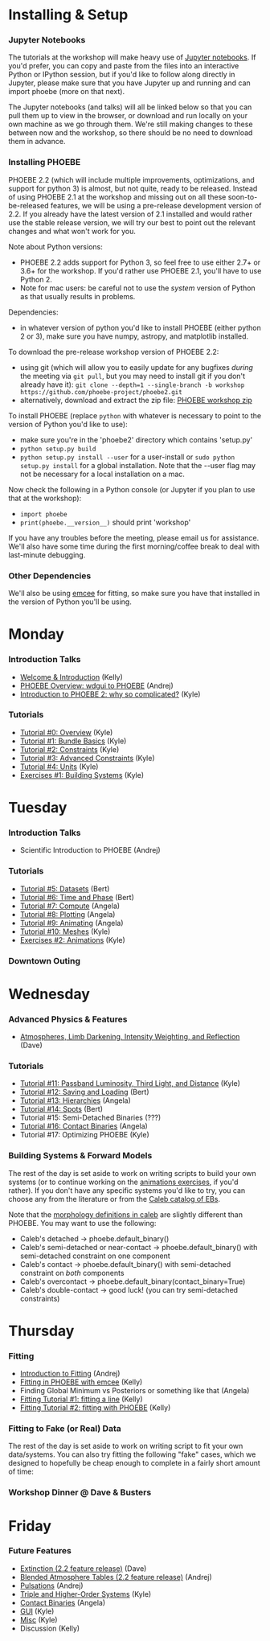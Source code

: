 # Installing & Setup

### Jupyter Notebooks

The tutorials at the workshop will make heavy use of [Jupyter notebooks](https://jupyter.org/install).  If you'd prefer, you can copy and paste from the files into an interactive Python or IPython session, but if you'd like to follow along directly in Jupyter, please make sure that you have Jupyter up and running and can import phoebe (more on that next).

The Jupyter notebooks (and talks) will all be linked below so that you can pull them up to view in the browser, or download and run locally on your own machine as we go through them.  We're still making changes to these between now and the workshop, so there should be no need to download them in advance.

### Installing PHOEBE

PHOEBE 2.2 (which will include multiple improvements, optimizations, and support for python 3) is almost, but not quite, ready to be released.  Instead of using PHOEBE 2.1 at the workshop and missing out on all these soon-to-be-released features, we will be using a pre-release development version of 2.2.  If you already have the latest version of 2.1 installed and would rather use the stable release version, we will try our best to point out the relevant changes and what won't work for you.

Note about Python versions:

* PHOEBE 2.2 adds support for Python 3, so feel free to use either 2.7+ or 3.6+ for the workshop.  If you'd rather use PHOEBE 2.1, you'll have to use Python 2.
* Note for mac users: be careful not to use the *system* version of Python as that usually results in problems.

Dependencies:

* in whatever version of python you'd like to install PHOEBE (either python 2 or 3), make sure you have numpy, astropy, and matplotlib installed.

To download the pre-release workshop version of PHOEBE 2.2:

* using git (which will allow you to easily update for any bugfixes *during* the meeting via `git pull`, but you may need to install git if you don't already have it): `git clone --depth=1 --single-branch -b workshop https://github.com/phoebe-project/phoebe2.git`
* alternatively, download and extract the zip file: [PHOEBE workshop zip](https://github.com/phoebe-project/phoebe2/archive/workshop.zip)


To install PHOEBE (replace `python` with whatever is necessary to point to the version of Python you'd like to use):

* make sure you're in the 'phoebe2' directory which contains 'setup.py'
* `python setup.py build`
* `python setup.py install --user` for a user-install or `sudo python setup.py install` for a global installation. Note that the --user flag may not be necessary for a local installation on a mac.

Now check the following in a Python console (or Jupyter if you plan to use that at the workshop):

* `import phoebe`
* `print(phoebe.__version__)` should print 'workshop'

If you have any troubles before the meeting, please email us for assistance.  We'll also have some time during the first morning/coffee break to deal with last-minute debugging.


### Other Dependencies

We'll also be using [emcee](https://emcee.readthedocs.io/en/stable/) for fitting, so make sure you have that installed in the version of Python you'll be using.


# Monday

### Introduction Talks
* [Welcome & Introduction](https://docs.google.com/presentation/d/e/2PACX-1vRjK8iEVZbdZkDBpW0d7XvfqUNq4_waFI9doIx_DAXQvgIYgendKSSeuWIZuUK59w2IN_hEoCm4lZtL/pub?start=false&loop=false&delayms=3000) (Kelly)
* [PHOEBE Overview: wdgui to PHOEBE](https://docs.google.com/presentation/d/e/2PACX-1vRemPIyKkMmWOe_YAQlH3oKfaSBNt5MhNc0MyTfygJrIEBGhlGrki138KljRymM6sobkCayD2LkYfGw/pub?start=false&loop=false&delayms=3000) (Andrej)
* [Introduction to PHOEBE 2: why so complicated?](https://docs.google.com/presentation/d/e/2PACX-1vT5d5bzuzABHvERmmMfe_aq7fN2w9Q3ctcFib0KM1e8bD_gUpyVCDBk7d28OWgKBNlNYSK6CI5xK2VD/pub?start=false&loop=false&delayms=3000) (Kyle)

### Tutorials
* [Tutorial #0: Overview](https://nbviewer.jupyter.org/github/phoebe-project/phoebe2-workshop/blob/2019july/Intro_Tutorial_00_overview.ipynb) (Kyle)
* [Tutorial #1: Bundle Basics](https://nbviewer.jupyter.org/github/phoebe-project/phoebe2-workshop/blob/2019july/Intro_Tutorial_01_bundle_basics.ipynb) (Kyle)
* [Tutorial #2: Constraints](https://nbviewer.jupyter.org/github/phoebe-project/phoebe2-workshop/blob/2019july/Intro_Tutorial_02_constraints.ipynb) (Kyle)
* [Tutorial #3: Advanced Constraints](https://nbviewer.jupyter.org/github/phoebe-project/phoebe2-workshop/blob/2019july/Intro_Tutorial_03_advanced_constraints.ipynb) (Kyle)
* [Tutorial #4: Units](https://nbviewer.jupyter.org/github/phoebe-project/phoebe2-workshop/blob/2019july/Intro_Tutorial_04_units.ipynb) (Kyle)
* [Exercises #1: Building Systems](https://nbviewer.jupyter.org/github/phoebe-project/phoebe2-workshop/blob/2019july/Exercises_01.ipynb) (Kyle)

# Tuesday

### Introduction Talks
* Scientific Introduction to PHOEBE (Andrej)

### Tutorials
* [Tutorial #5: Datasets](https://nbviewer.jupyter.org/github/phoebe-project/phoebe2-workshop/blob/2019july/Intro_Tutorial_05_datasets.ipynb) (Bert)
* [Tutorial #6: Time and Phase](https://nbviewer.jupyter.org/github/phoebe-project/phoebe2-workshop/blob/2019july/Intro_Tutorial_06_time_and_phase.ipynb) (Bert)
* [Tutorial #7: Compute](https://nbviewer.jupyter.org/github/phoebe-project/phoebe2-workshop/blob/2019july/Intro_Tutorial_07_compute.ipynb) (Angela)
* [Tutorial #8: Plotting](https://nbviewer.jupyter.org/github/phoebe-project/phoebe2-workshop/blob/2019july/Intro_Tutorial_08_plotting.ipynb) (Angela)
* [Tutorial #9: Animating](https://nbviewer.jupyter.org/github/phoebe-project/phoebe2-workshop/blob/2019july/Intro_Tutorial_09_animating.ipynb) (Angela)
* [Tutorial #10: Meshes](https://nbviewer.jupyter.org/github/phoebe-project/phoebe2-workshop/blob/2019july/Intro_Tutorial_10_meshes.ipynb) (Kyle)
* [Exercises #2: Animations](https://nbviewer.jupyter.org/github/phoebe-project/phoebe2-workshop/blob/2019july/Exercises_02.ipynb) (Kyle)

### Downtown Outing


# Wednesday


### Advanced Physics & Features
* [Atmospheres, Limb Darkening, Intensity Weighting, and Reflection](https://docs.google.com/presentation/d/e/2PACX-1vQ3LFDQrKAbEhieM3hUDyFgg-W9ozacQYAPmyBlmsb180qqjChf2kNsLonvDCE0iKAF5RdEFdxlC7Pr/pub?start=false&loop=false&delayms=3000) (Dave)


### Tutorials
* [Tutorial #11: Passband Luminosity, Third Light, and Distance](https://nbviewer.jupyter.org/github/phoebe-project/phoebe2-workshop/blob/2019july/Intro_Tutorial_11_pblum_l3_distance.ipynb) (Kyle)
* [Tutorial #12: Saving and Loading](https://nbviewer.jupyter.org/github/phoebe-project/phoebe2-workshop/blob/2019july/Intro_Tutorial_12_saving_loading.ipynb) (Bert) 
* [Tutorial #13: Hierarchies](https://nbviewer.jupyter.org/github/phoebe-project/phoebe2-workshop/blob/2019july/Intro_Tutorial_13_hierarchies.ipynb) (Angela)
* [Tutorial #14: Spots](https://nbviewer.jupyter.org/github/phoebe-project/phoebe2-workshop/blob/2019july/Intro_Tutorial_14_spots.ipynb) (Bert)
* Tutorial #15: Semi-Detached Binaries (???)
* [Tutorial #16: Contact Binaries](https://nbviewer.jupyter.org/github/phoebe-project/phoebe2-workshop/blob/2019july/Intro_Tutorial_16_contact_binaries.ipynb) (Angela)
* Tutorial #17: Optimizing PHOEBE (Kyle)



### Building Systems & Forward Models

The rest of the day is set aside to work on writing scripts to build your own systems (or to continue working on the [animations exercises](https://nbviewer.jupyter.org/github/phoebe-project/phoebe2-workshop/blob/2019july/Exercises_02.ipynb), if you'd rather).  If you don't have any specific systems you'd like to try, you can choose any from the literature or from the [Caleb catalog of EBs](http://caleb.eastern.edu/query_stars_by_type.php).

Note that the [morphology definitions in caleb](http://caleb.eastern.edu/binary_type_definitions.php) are slightly different than PHOEBE.  You may want to use the following:

* Caleb's detached -> phoebe.default_binary()
* Caleb's semi-detached or near-contact -> phoebe.default_binary() with semi-detached constraint on one component
* Caleb's contact -> phoebe.default_binary() with semi-detached constraint on *both* components
* Caleb's overcontact -> phoebe.default_binary(contact_binary=True)
* Caleb's double-contact -> good luck! (you can try semi-detached constraints)




# Thursday

### Fitting
* [Introduction to Fitting](https://docs.google.com/presentation/d/e/2PACX-1vRPMs4qfUborTwJUcBMDy393d7sOVsTT2jsiUFGZAzcWGhEl53cuzSSEpxhE1HDsTnceS6EAek24zfe/pub?start=false&loop=false&delayms=3000) (Andrej)
* [Fitting in PHOEBE with emcee](https://docs.google.com/presentation/d/e/2PACX-1vQyUigkK0EwzbLmAOsdu8t1tgKMC-lyt5dGKUYACWqXFWNNa7N6DnJnauocY1cEBXvF2pdTo28psCvV/pub?start=false&loop=false&delayms=3000) (Kelly)
* Finding Global Minimum vs Posteriors or something like that (Angela)
* [Fitting Tutorial #1: fitting a line](https://nbviewer.jupyter.org/github/phoebe-project/phoebe2-workshop/blob/2019july/phoebe_fitting_1.ipynb) (Kelly)
* [Fitting Tutorial #2: fitting with PHOEBE](https://nbviewer.jupyter.org/github/phoebe-project/phoebe2-workshop/blob/2019july/phoebe_fitting_2.ipynb) (Kelly)

### Fitting to Fake (or Real) Data

The rest of the day is set aside to work on writing script to fit your own data/systems.  You can also try fitting the following "fake" cases, which we designed to hopefully be cheap enough to complete in a fairly short amount of time:


### Workshop Dinner @ Dave & Busters


# Friday

### Future Features
* [Extinction (2.2 feature release)](https://docs.google.com/presentation/d/e/2PACX-1vTjWPSGagcIpOb-_ZJDE7AicGKnZqm5c81U_sAOpB-5CWe6xbUPzkeNB7pk1AkxS_t7xDBEas_AhH7O/pub?start=false&loop=false&delayms=3000) (Dave)
* [Blended Atmosphere Tables (2.2 feature release)](https://docs.google.com/presentation/d/e/2PACX-1vRWc9Fdaeg6aSyV53D_--ebKS4aeHIMtAthozA6J-XVeYtQV8zA9DyBlf6j-Lp7rTDhkQiUiELFX654/pub?start=false&loop=false&delayms=3000) (Andrej)
* [Pulsations](https://docs.google.com/presentation/d/e/2PACX-1vRjBQKKqGBy7pojNo3I3y1JzqEmweKpAUBVNW27glySsiuMWnaHrAdDLXskscu4Wh3g0irqQ3X7PgfU/pub?start=false&loop=false&delayms=3000) (Andrej)
* [Triple and Higher-Order Systems](https://docs.google.com/presentation/d/e/2PACX-1vTfc9rEUzGDbvQ7E4GEa38m-JG6CgS67rPBHuCAABpTWJE9CQlAhXrUSqfApEHVwLR-it8Cs3SsYb8w/pub?start=false&loop=false&delayms=3000) (Kyle)
* [Contact Binaries](https://docs.google.com/presentation/d/e/2PACX-1vR3Qz7TC-77pMzrqc-U57WNS_ec83A0fgxtV2JZ_Em34CbLvbcaCw87VOzW5dNlV3KUnR-nu6u6nZy3/pub?start=false&loop=false&delayms=3000) (Angela)
* [GUI](https://docs.google.com/presentation/d/e/2PACX-1vTJITJ26XNAlyvU6K656k9D9MCIaR6b3HpQ4yLNQSJptpOpSlf8vtz9FNFK6fg-ZVihS34VTS4e4yqj/pub?start=false&loop=false&delayms=3000) (Kyle)
* [Misc](https://docs.google.com/presentation/d/e/2PACX-1vT8op_EoU1CZiemxhZ2XRixSc1SFZxVzKwUPrEAFGMCAoJJSUPeKxebukTC9bZk2JIFZNoJB0BPnCxf/pub?start=false&loop=false&delayms=3000) (Kyle)
* Discussion (Kelly)
